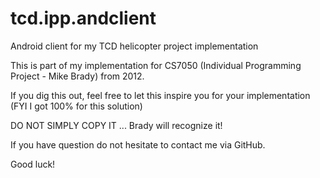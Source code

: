 tcd.ipp.andclient
=================

Android client for my TCD helicopter project implementation

This is part of my implementation for CS7050 (Individual Programming Project - Mike Brady) from 2012.

If you dig this out, feel free to let this inspire you for your implementation (FYI I got 100% for this solution)

DO NOT SIMPLY COPY IT ... Brady will recognize it! 

If you have question do not hesitate to contact me via GitHub.

Good luck!
